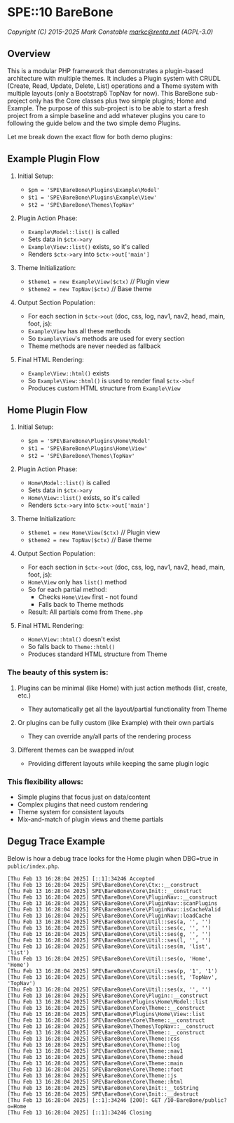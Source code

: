 # SPE::10 BareBone

_Copyright (C) 2015-2025 Mark Constable <markc@renta.net> (AGPL-3.0)_

## Overview

This is a modular PHP framework that demonstrates a plugin-based architecture with multiple themes. It includes a Plugin system with CRUDL (Create, Read, Update, Delete, List) operations and a Theme system with multiple layouts (only a Bootstrap5 TopNav for now). This BareBone sub-project only has the Core classes plus two simple plugins; Home and Example. The purpose of this sub-project is to be able to start a fresh project from a simple baseline and add whatever plugins you care to following the guide below and the two simple demo Plugins.

Let me break down the exact flow for both demo plugins:

## Example Plugin Flow

1. Initial Setup:
   - `$pm = 'SPE\BareBone\Plugins\Example\Model'`
   - `$t1 = 'SPE\BareBone\Plugins\Example\View'`
   - `$t2 = 'SPE\BareBone\Themes\TopNav'`

2. Plugin Action Phase:
   - `Example\Model::list()` is called
   - Sets data in `$ctx->ary`
   - `Example\View::list()` exists, so it's called
   - Renders `$ctx->ary` into `$ctx->out['main']`

3. Theme Initialization:
   - `$theme1 = new Example\View($ctx)` // Plugin view
   - `$theme2 = new TopNav($ctx)` // Base theme

4. Output Section Population:
   - For each section in `$ctx->out` (doc, css, log, nav1, nav2, head, main, foot, js):
   - `Example\View` has all these methods
   - So `Example\View`'s methods are used for every section
   - Theme methods are never needed as fallback

5. Final HTML Rendering:
   - `Example\View::html()` exists
   - So `Example\View::html()` is used to render final `$ctx->buf`
   - Produces custom HTML structure from `Example\View`

## Home Plugin Flow

1. Initial Setup:
   - `$pm = 'SPE\BareBone\Plugins\Home\Model'`
   - `$t1 = 'SPE\BareBone\Plugins\Home\View'`
   - `$t2 = 'SPE\BareBone\Themes\TopNav'`

2. Plugin Action Phase:
   - `Home\Model::list()` is called
   - Sets data in `$ctx->ary`
   - `Home\View::list()` exists, so it's called
   - Renders `$ctx->ary` into `$ctx->out['main']`

3. Theme Initialization:
   - `$theme1 = new Home\View($ctx)` // Plugin view
   - `$theme2 = new TopNav($ctx)` // Base theme

4. Output Section Population:
   - For each section in `$ctx->out` (doc, css, log, nav1, nav2, head, main, foot, js):
   - `Home\View` only has `list()` method
   - So for each partial method:
     - Checks `Home\View` first - not found
     - Falls back to Theme methods
   - Result: All partials come from `Theme.php`

5. Final HTML Rendering:
   - `Home\View::html()` doesn't exist
   - So falls back to `Theme::html()`
   - Produces standard HTML structure from Theme

### The beauty of this system is:

1. Plugins can be minimal (like Home) with just action methods (list, create, etc.)
   - They automatically get all the layout/partial functionality from Theme

2. Or plugins can be fully custom (like Example) with their own partials
   - They can override any/all parts of the rendering process

3. Different themes can be swapped in/out
   - Providing different layouts while keeping the same plugin logic

### This flexibility allows:

- Simple plugins that focus just on data/content
- Complex plugins that need custom rendering
- Theme system for consistent layouts
- Mix-and-match of plugin views and theme partials

## Degug Trace Example

Below is how a debug trace looks for the Home plugin when DBG=true in `public/index.php`.

```
[Thu Feb 13 16:28:04 2025] [::1]:34246 Accepted
[Thu Feb 13 16:28:04 2025] SPE\BareBone\Core\Ctx::__construct
[Thu Feb 13 16:28:04 2025] SPE\BareBone\Core\Init::__construct
[Thu Feb 13 16:28:04 2025] SPE\BareBone\Core\PluginNav::__construct
[Thu Feb 13 16:28:04 2025] SPE\BareBone\Core\PluginNav::scanPlugins
[Thu Feb 13 16:28:04 2025] SPE\BareBone\Core\PluginNav::isCacheValid
[Thu Feb 13 16:28:04 2025] SPE\BareBone\Core\PluginNav::loadCache
[Thu Feb 13 16:28:04 2025] SPE\BareBone\Core\Util::ses(a, '', '')
[Thu Feb 13 16:28:04 2025] SPE\BareBone\Core\Util::ses(c, '', '')
[Thu Feb 13 16:28:04 2025] SPE\BareBone\Core\Util::ses(g, '', '')
[Thu Feb 13 16:28:04 2025] SPE\BareBone\Core\Util::ses(l, '', '')
[Thu Feb 13 16:28:04 2025] SPE\BareBone\Core\Util::ses(m, 'list', 'list')
[Thu Feb 13 16:28:04 2025] SPE\BareBone\Core\Util::ses(o, 'Home', 'Home')
[Thu Feb 13 16:28:04 2025] SPE\BareBone\Core\Util::ses(p, '1', '1')
[Thu Feb 13 16:28:04 2025] SPE\BareBone\Core\Util::ses(t, 'TopNav', 'TopNav')
[Thu Feb 13 16:28:04 2025] SPE\BareBone\Core\Util::ses(x, '', '')
[Thu Feb 13 16:28:04 2025] SPE\BareBone\Core\Plugin::__construct
[Thu Feb 13 16:28:04 2025] SPE\BareBone\Plugins\Home\Model::list
[Thu Feb 13 16:28:04 2025] SPE\BareBone\Core\Theme::__construct
[Thu Feb 13 16:28:04 2025] SPE\BareBone\Plugins\Home\View::list
[Thu Feb 13 16:28:04 2025] SPE\BareBone\Core\Theme::__construct
[Thu Feb 13 16:28:04 2025] SPE\BareBone\Themes\TopNav::__construct
[Thu Feb 13 16:28:04 2025] SPE\BareBone\Core\Theme::__construct
[Thu Feb 13 16:28:04 2025] SPE\BareBone\Core\Theme::css
[Thu Feb 13 16:28:04 2025] SPE\BareBone\Core\Theme::log
[Thu Feb 13 16:28:04 2025] SPE\BareBone\Core\Theme::nav1
[Thu Feb 13 16:28:04 2025] SPE\BareBone\Core\Theme::head
[Thu Feb 13 16:28:04 2025] SPE\BareBone\Core\Theme::main
[Thu Feb 13 16:28:04 2025] SPE\BareBone\Core\Theme::foot
[Thu Feb 13 16:28:04 2025] SPE\BareBone\Core\Theme::js
[Thu Feb 13 16:28:04 2025] SPE\BareBone\Core\Theme::html
[Thu Feb 13 16:28:04 2025] SPE\BareBone\Core\Init::__toString
[Thu Feb 13 16:28:04 2025] SPE\BareBone\Core\Init::__destruct
[Thu Feb 13 16:28:04 2025] [::1]:34246 [200]: GET /10-BareBone/public?o=Home
[Thu Feb 13 16:28:04 2025] [::1]:34246 Closing
```
